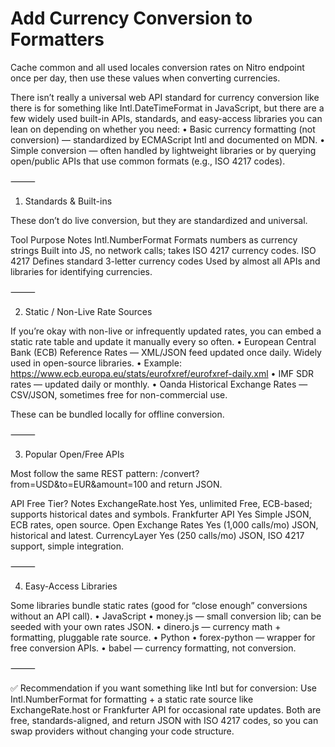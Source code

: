 # Add Currency Conversion to Formatters

Cache common and all used locales conversion rates on Nitro endpoint once per day, then use these values when converting currencies.

There isn’t really a universal web API standard for currency conversion like there is for something like Intl.DateTimeFormat in JavaScript, but there are a few widely used built-in APIs, standards, and easy-access libraries you can lean on depending on whether you need:
	•	Basic currency formatting (not conversion) — standardized by ECMAScript Intl and documented on MDN.
	•	Simple conversion — often handled by lightweight libraries or by querying open/public APIs that use common formats (e.g., ISO 4217 codes).

⸻

1. Standards & Built-ins

These don’t do live conversion, but they are standardized and universal.

Tool	Purpose	Notes
Intl.NumberFormat	Formats numbers as currency strings	Built into JS, no network calls; takes ISO 4217 currency codes.
ISO 4217	Defines standard 3-letter currency codes	Used by almost all APIs and libraries for identifying currencies.


⸻

2. Static / Non-Live Rate Sources

If you’re okay with non-live or infrequently updated rates, you can embed a static rate table and update it manually every so often.
	•	European Central Bank (ECB) Reference Rates — XML/JSON feed updated once daily. Widely used in open-source libraries.
	•	Example: https://www.ecb.europa.eu/stats/eurofxref/eurofxref-daily.xml
	•	IMF SDR rates — updated daily or monthly.
	•	Oanda Historical Exchange Rates — CSV/JSON, sometimes free for non-commercial use.

These can be bundled locally for offline conversion.

⸻

3. Popular Open/Free APIs

Most follow the same REST pattern: /convert?from=USD&to=EUR&amount=100 and return JSON.

API	Free Tier?	Notes
ExchangeRate.host	Yes, unlimited	Free, ECB-based; supports historical dates and symbols.
Frankfurter API	Yes	Simple JSON, ECB rates, open source.
Open Exchange Rates	Yes (1,000 calls/mo)	JSON, historical and latest.
CurrencyLayer	Yes (250 calls/mo)	JSON, ISO 4217 support, simple integration.


⸻

4. Easy-Access Libraries

Some libraries bundle static rates (good for “close enough” conversions without an API call).
	•	JavaScript
	•	money.js — small conversion lib; can be seeded with your own rates JSON.
	•	dinero.js — currency math + formatting, pluggable rate source.
	•	Python
	•	forex-python — wrapper for free conversion APIs.
	•	babel — currency formatting, not conversion.

⸻

✅ Recommendation if you want something like Intl but for conversion:
Use Intl.NumberFormat for formatting + a static rate source like ExchangeRate.host or Frankfurter API for occasional rate updates. Both are free, standards-aligned, and return JSON with ISO 4217 codes, so you can swap providers without changing your code structure.